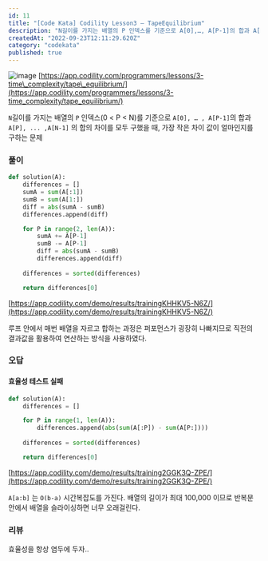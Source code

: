 ```yaml
---
id: 11
title: "[Code Kata] Codility Lesson3 — TapeEquilibrium"
description: "N길이를 가지는 배열의 P 인덱스를 기준으로 A[0],…, A[P-1]의 합과 A[P],...,A[N-1] 의 합의 차이를 모두 구했을 때, 가장 작은 차이 값이 얼마인지를 구하는 문제"
createdAt: "2022-09-23T12:11:29.620Z"
category: "codekata"
published: true
---
```


![image](/uploads/codility-3-3-asset-1.png)
[https://app.codility.com/programmers/lessons/3-time\_complexity/tape\_equilibrium/](https://app.codility.com/programmers/lessons/3-time_complexity/tape_equilibrium/)

`N`길이를 가지는 배열의 `P` 인덱스(0 < P < N)를 기준으로 `A[0], … , A[P-1]`의 합과 `A[P], ... ,A[N-1]` 의 합의 차이를 모두 구했을 때, 가장 작은 차이 값이 얼마인지를 구하는 문제

### 풀이

```python
def solution(A):
    differences = []
    sumA = sum(A[:1])
    sumB = sum(A[1:])
    diff = abs(sumA - sumB)
    differences.append(diff)

    for P in range(2, len(A)):
        sumA += A[P-1]
        sumB -= A[P-1]
        diff = abs(sumA - sumB)
        differences.append(diff)
    
    differences = sorted(differences)

    return differences[0]
```
[https://app.codility.com/demo/results/trainingKHHKV5-N6Z/](https://app.codility.com/demo/results/trainingKHHKV5-N6Z/)

루프 안에서 매번 배열을 자르고 합하는 과정은 퍼포먼스가 굉장히 나빠지므로 직전의 결과값을 활용하여 연산하는 방식을 사용하였다.

### 오답

#### 효율성 테스트 실패

```python
def solution(A):
    differences = []

    for P in range(1, len(A)):
        differences.append(abs(sum(A[:P]) - sum(A[P:])))
    
    differences = sorted(differences)

    return differences[0]
```

[https://app.codility.com/demo/results/training2GGK3Q-ZPE/](https://app.codility.com/demo/results/training2GGK3Q-ZPE/)

`A[a:b]` 는 `O(b-a)` 시간복잡도를 가진다. 배열의 길이가 최대 100,000 이므로 반복문 안에서 배열을 슬라이싱하면 너무 오래걸린다.

### 리뷰

효율성을 항상 염두에 두자..
